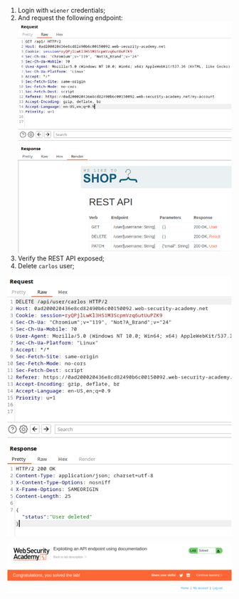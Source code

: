 
1. Login with `wiener` credentials;
2. And request the following endpoint:
![](/static/img/Pasted_image_20231204202219.png)
3. Verify the REST API exposed;
4. Delete `carlos` user;

![](/static/img/Pasted_image_20231204202327.png)

![](/static/img/Pasted_image_20231204202341.png)
